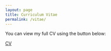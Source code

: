 ```yaml
---
layout: page
title: Curriculum Vitae
permalink: /vitae/
---
```


You can view my full CV using the button below:

<a href="https://www.dropbox.com/scl/fi/v0ud56mozgrtwolrf54xp/RubingLi_CV.pdf?rlkey=b1x2uodk9i5fi1hd4cx95r3xz&st=kbqv51qw&dl=0" class="btn" target="_blank">CV</a>
